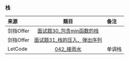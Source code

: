 ### 栈
来源|题目|备注
:---|:---:|:---|
剑指Offer|[面试题30_包含min函数的栈](JianZhiOffer/面试题30_包含min函数的栈.py)||
剑指Offer|[面试题31_栈的压入、弹出序列](JianZhiOffer/面试题31_栈的压入、弹出序列.py)||
LetCode|[042_接雨水](Leetcode/042_接雨水.py)|单调栈|